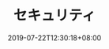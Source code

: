 ---
title: "セキュリティ"
description: "Alibaba Cloudを活用する上でのセキュリティに関するベストプラクティスを記載します。"
date: 2019-07-22T12:30:18+08:00
weight: 40
draft: true
---